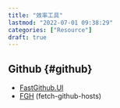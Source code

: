 ```yaml
---
title: "效率工具"
lastmod: "2022-07-01 09:38:29"
categories: ["Resource"]
draft: true
---
```


## Github {#github}

-   [FastGithub.UI](https://github.com/dotnetcore/FastGithub)
-   [FGH](https://github.com/Licoy/fetch-github-hosts/) (fetch-github-hosts)